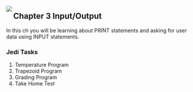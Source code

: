 <img align="left" src="http://hermonswebsites.com/Classes/CS/python.png"><H2>Chapter 3 Input/Output</H2>

In this ch
you will be learning about PRINT statements and asking for user data using INPUT statements. 


<h3>Jedi Tasks</h3>
<ol>
  <li>Temperature Program</li>
  <li>Trapezoid Program</li>
  <li>Grading Program</li>
  <li>Take Home Test</li>
  </ol>
